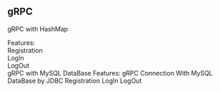 <h2>gRPC</h2>
<p style="bold">gRPC with HashMap</p>
Features:
<br>
Registration
<br>
LogIn
<br>
LogOut
<br>
gRPC with MySQL DataBase
Features:
gRPC Connection With MySQL DataBase by JDBC
Registration
LogIn
LogOut
